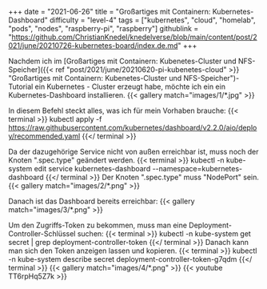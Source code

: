 +++
date = "2021-06-26"
title = "Großartiges mit Containern: Kubernetes-Dashboard"
difficulty = "level-4"
tags = ["kubernetes", "cloud", "homelab", "pods", "nodes", "raspberry-pi", "raspberry"]
githublink = "https://github.com/ChristianKnedel/knedelverse/blob/main/content/post/2021/june/20210726-kubernetes-board/index.de.md"
+++

Nachdem ich im  [Großartiges mit Containern: Kubenetes-Cluster und NFS-Speicher]({{< ref "post/2021/june/20210620-pi-kubenetes-cloud" >}} "Großartiges mit Containern: Kubenetes-Cluster und NFS-Speicher")-Tutorial ein Kubernetes - Cluster erzeugt habe, möchte ich ein ein Kubernetes-Dashboard installieren.
{{< gallery match="images/1/*.jpg" >}}



In diesem Befehl steckt alles, was ich für mein Vorhaben brauche:
{{< terminal >}}
kubectl apply -f https://raw.githubusercontent.com/kubernetes/dashboard/v2.2.0/aio/deploy/recommended.yaml
{{</ terminal >}}

Da der dazugehörige Service nicht von außen erreichbar ist, muss noch der Knoten ".spec.type" geändert werden.
{{< terminal >}}
kubectl -n kube-system edit service kubernetes-dashboard --namespace=kubernetes-dashboard
{{</ terminal >}}
Der Knoten ".spec.type" muss "NodePort" sein.
{{< gallery match="images/2/*.png" >}}

Danach ist das Dashboard bereits erreichbar:
{{< gallery match="images/3/*.png" >}}

Um den Zugriffs-Token zu bekommen, muss man eine Deployment-Controller-Schlüssel suchen:
{{< terminal >}}
kubectl -n kube-system get secret | grep deployment-controller-token
{{</ terminal >}}
Danach kann man sich den Token anzeigen lassen und kopieren.
{{< terminal >}}
kubectl -n kube-system describe secret deployment-controller-token-g7qdm
{{</ terminal >}}
{{< gallery match="images/4/*.png" >}}
{{< youtube TT6rpHq5Z7k  >}}